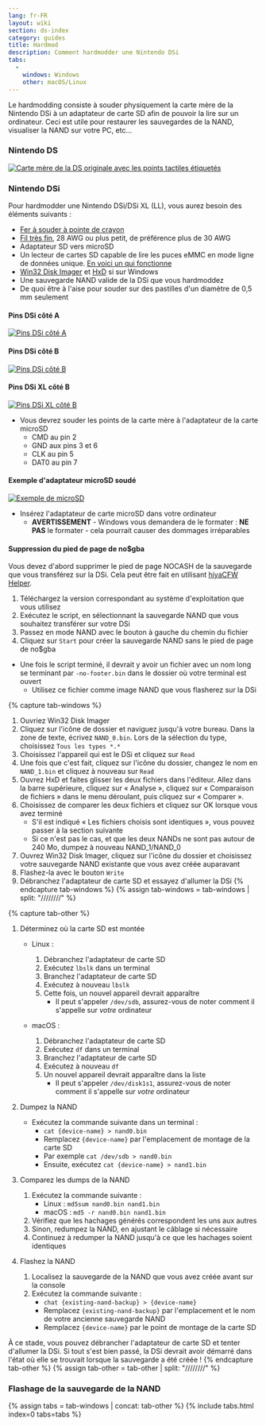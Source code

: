 ```yaml
---
lang: fr-FR
layout: wiki
section: ds-index
category: guides
title: Hardmod
description: Comment hardmodder une Nintendo DSi
tabs:
  - 
    windows: Windows
    other: macOS/Linux
---
```


Le hardmodding consiste à souder physiquement la carte mère de la Nintendo DSi à un adaptateur de carte SD afin de pouvoir la lire sur un ordinateur. Ceci est utile pour restaurer les sauvegardes de la NAND, visualiser la NAND sur votre PC, etc…

### Nintendo DS
[![Carte mère de la DS originale avec les points tactiles étiquetés](/assets/images/ds-hardmod/mobo_pinout.png)](/assets/images/ds-hardmod/mobo_pinout.png)

### Nintendo DSi

Pour hardmodder une Nintendo DSi/DSi XL (LL), vous aurez besoin des éléments suivants :
   - [Fer à souder à pointe de crayon](https://www.amazon.com/dp/B01N4571Q6)
   - [Fil très fin](https://www.amazon.com/dp/B01MXGNTA4), 28 AWG ou plus petit, de préférence plus de 30 AWG
   - Adaptateur SD vers microSD
   - Un lecteur de cartes SD capable de lire les puces eMMC en mode ligne de données unique. [En voici un qui fonctionne](https://www.amazon.com/dp/B006T9B6R2)
   - [Win32 Disk Imager](https://sourceforge.net/projects/win32diskimager/) et [HxD](https://mh-nexus.de/en/downloads.php?product=HxD20) si sur Windows
   - Une sauvegarde NAND valide de la DSi que vous hardmoddez
   - De quoi être à l'aise pour souder sur des pastilles d'un diamètre de 0,5 mm seulement

#### Pins DSi côté A
[![Pins DSi côté A](/assets/images/dsi-hardmod/side_a.jpg)](/assets/images/dsi-hardmod/side_a.jpg)
#### Pins DSi côté B
[![Pins DSi côté B](/assets/images/dsi-hardmod/side_b.png)](/assets/images/dsi-hardmod/side_b.png)
#### Pins DSi XL côté B
[![Pins DSi XL côté B](/assets/images/dsi-hardmod/dsi_xl_side_b.png)](/assets/images/dsi-hardmod/dsi_xl_side_b.png)

- Vous devrez souder les points de la carte mère à l'adaptateur de la carte microSD
   - CMD au pin 2
   - GND aux pins 3 et 6
   - CLK au pin 5
   - DAT0 au pin 7

#### Exemple d'adaptateur microSD soudé
[![Exemple de microSD](/assets/images/dsi-hardmod/sd.jpg)](/assets/images/dsi-hardmod/sd.jpg)

- Insérez l'adaptateur de carte microSD dans votre ordinateur
   - **AVERTISSEMENT** - Windows vous demandera de le formater : **NE PAS** le formater - cela pourrait causer des dommages irréparables

#### Suppression du pied de page de no$gba
Vous devez d'abord supprimer le pied de page NOCASH de la sauvegarde que vous transférez sur la DSi. Cela peut être fait en utilisant [hiyaCFW Helper](https://github.com/mondul/HiyaCFW-Helper/releases/latest).

1. Téléchargez la version correspondant au système d'exploitation que vous utilisez
1. Exécutez le script, en sélectionnant la sauvegarde NAND que vous souhaitez transférer sur votre DSi
1. Passez en mode NAND avec le bouton à gauche du chemin du fichier
1. Cliquez sur `Start` pour créer la sauvegarde NAND sans le pied de page de no$gba

- Une fois le script terminé, il devrait y avoir un fichier avec un nom long se terminant par `-no-footer.bin` dans le dossier où votre terminal est ouvert
   - Utilisez ce fichier comme image NAND que vous flasherez sur la DSi

{% capture tab-windows %}
1. Ouvriez Win32 Disk Imager
1. Cliquez sur l'icône de dossier et naviguez jusqu'à votre bureau. Dans la zone de texte, écrivez `NAND_0.bin`. Lors de la sélection du type, choisissez `Tous les types *.*`
1. Choisissez l'appareil qui est le DSi et cliquez sur `Read`
1. Une fois que c'est fait, cliquez sur l'icône du dossier, changez le nom en `NAND_1.bin` et cliquez à nouveau sur `Read`
1. Ouvrez HxD et faites glisser les deux fichiers dans l'éditeur. Allez dans la barre supérieure, cliquez sur « Analyse », cliquez sur « Comparaison de fichiers » dans le menu déroulant, puis cliquez sur « Comparer ».
1. Choisissez de comparer les deux fichiers et cliquez sur OK lorsque vous avez terminé
   - S'il est indiqué « Les fichiers choisis sont identiques », vous pouvez passer à la section suivante
   - Si ce n'est pas le cas, et que les deux NANDs ne sont pas autour de 240 Mo, dumpez à nouveau NAND_1/NAND_0
1. Ouvrez Win32 Disk Imager, cliquez sur l'icône du dossier et choisissez votre sauvegarde NAND existante que vous avez créée auparavant
1. Flashez-la avec le bouton `Write`
1. Débranchez l'adaptateur de carte SD et essayez d'allumer la DSi
{% endcapture tab-windows %}
{% assign tab-windows = tab-windows | split: "////////" %}


{% capture tab-other %}
1. Déterminez où la carte SD est montée
   - Linux :
      1. Débranchez l'adaptateur de carte SD
      1. Exécutez `lbslk` dans un terminal
      1. Branchez l'adaptateur de carte SD
      1. Exécutez à nouveau `lbslk`
      1. Cette fois, un nouvel appareil devrait apparaître
         - Il peut s'appeler `/dev/sdb`, assurez-vous de noter comment il s'appelle sur *votre* ordinateur

   - macOS :
      1. Débranchez l'adaptateur de carte SD
      1. Exécutez `df` dans un terminal
      1. Branchez l'adaptateur de carte SD
      1. Exécutez à nouveau `df`
      1. Un nouvel appareil devrait apparaître dans la liste
         - Il peut s'appeler `/dev/disk1s1`, assurez-vous de noter comment il s'appelle sur *votre* ordinateur

1. Dumpez la NAND
   - Exécutez la commande suivante dans un terminal :
      - `cat {device-name} > nand0.bin`
      - Remplacez `{device-name}` par l'emplacement de montage de la carte SD
      - Par exemple `cat /dev/sdb > nand0.bin`
      - Ensuite, exécutez `cat {device-name} > nand1.bin`


1. Comparez les dumps de la NAND
   1. Exécutez la commande suivante :
      - Linux : `md5sum nand0.bin nand1.bin`
      - macOS : `md5 -r nand0.bin nand1.bin`
   1. Vérifiez que les hachages générés correspondent les uns aux autres
   1. Sinon, redumpez la NAND, en ajustant le câblage si nécessaire
   1. Continuez à redumper la NAND jusqu'à ce que les hachages soient identiques

1. Flashez la NAND
   1. Localisez la sauvegarde de la NAND que vous avez créée avant sur la console
   1. Exécutez la commande suivante :
      - `chat {existing-nand-backup} > {device-name}`
      - Remplacez `{existing-nand-backup}` par l'emplacement et le nom de votre ancienne sauvegarde NAND
      - Remplacez `{device-name}` par le point de montage de la carte SD

À ce stade, vous pouvez débrancher l'adaptateur de carte SD et tenter d'allumer la DSi. Si tout s'est bien passé, la DSi devrait avoir démarré dans l'état où elle se trouvait lorsque la sauvegarde a été créée !
{% endcapture tab-other %}
{% assign tab-other = tab-other | split: "////////" %}

### Flashage de la sauvegarde de la NAND
{% assign tabs = tab-windows | concat: tab-other %}
{% include tabs.html index=0 tabs=tabs %}
